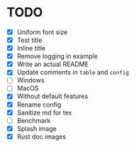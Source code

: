 # TODO

- [x] Uniform font size
- [x] Test title
- [x] Inline title
- [x] Remove logging in example
- [x] Write an actual README
- [x] Update comments in `table` and `config`
- [ ] Windows
- [ ] MacOS
- [x] Without default features
- [x] Rename config
- [x] Sanitize md for tex
- [ ] Benchmark
- [x] Splash image
- [x] Rust doc images